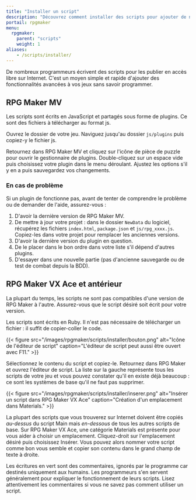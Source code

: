 ```yaml
---
title: "Installer un script"
description: "Découvrez comment installer des scripts pour ajouter de nouvelles fonctionnalités à vos jeux RPG Maker sans savoir programmer."
portail: rpgmaker
menu:
  rpgmaker:
    parent: "scripts"
    weight: 1
aliases:
    - /scripts/installer/
---
```


De nombreux programmeurs écrivent des scripts pour les publier en accès libre sur Internet. C'est un moyen simple et rapide d'ajouter des fonctionnalités avancées à vos jeux sans savoir programmer.

## RPG Maker MV

Les scripts sont écrits en JavaScript et partagés sous forme de plugins. Ce sont des fichiers à télécharger au format js.

Ouvrez le dossier de votre jeu. Naviguez jusqu'au dossier `js/plugins` puis copiez-y le fichier js.

Retournez dans RPG Maker MV et cliquez sur l'icône de pièce de puzzle pour ouvrir le gestionnaire de plugins. Double-cliquez sur un espace vide puis choisissez votre plugin dans le menu déroulant. Ajustez les options s'il y en a puis sauvegardez vos changements.

### En cas de problème

Si un plugin de fonctionne pas, avant de tenter de comprendre le problème ou de demander de l'aide, assurez-vous :

1. D'avoir la dernière version de RPG Maker MV.
2. De mettre à jour votre projet : dans le dossier `NewData` du logiciel, récupérez les fichiers `index.html`, `package.json` et `js/rpg_xxxx.js`. Copiez-les dans votre projet pour remplacer les anciennes versions.
3. D'avoir la dernière version du plugin en question.
4. De le placer dans le bon ordre dans votre liste s'il dépend d'autres plugins.
5. D'essayer dans une nouvelle partie (pas d'ancienne sauvegarde ou de test de combat depuis la BDD).

## RPG Maker VX Ace et antérieur

La plupart du temps, les scripts ne sont pas compatibles d'une version de RPG Maker à l'autre. Assurez-vous que le script désiré soit écrit pour votre version.

Les scripts sont écrits en Ruby. Il n'est pas nécessaire de télécharger un fichier : il suffit de copier-coller le code.

{{< figure src="/images/rpgmaker/scripts/installer/bouton.png" alt="Icône de l'éditeur de script" caption="L'éditeur de script peut aussi être ouvert avec F11." >}}

Sélectionnez le contenu du script et copiez-le. Retournez dans RPG Maker et ouvrez l'éditeur de script. La liste sur la gauche représente tous les scripts de votre jeu et vous pouvez constater qu'il en existe déjà beaucoup : ce sont les systèmes de base qu'il ne faut pas supprimer.

{{< figure src="/images/rpgmaker/scripts/installer/inserer.png" alt="Insérer un script dans RPG Maker VX Ace" caption="Création d'un emplacement dans Materials." >}}

La plupart des scripts que vous trouverez sur Internet doivent être copiés *au-dessus* du script Main mais *en-dessous* de tous les autres scripts de base. Sur RPG Maker VX Ace, une catégorie Materials est présente pour vous aider à choisir un emplacement. Cliquez-droit sur l'emplacement désiré puis choisissez Insérer. Vous pouvez alors nommer votre script comme bon vous semble et copier son contenu dans le grand champ de texte à droite.

Les écritures en vert sont des commentaires, ignorés par le programme car destinés uniquement aux humains. Les programmeurs s'en servent généralement pour expliquer le fonctionnement de leurs scripts. Lisez attentivement les commentaires si vous ne savez pas comment utiliser un script.
